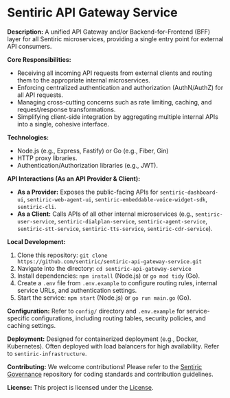 # Sentiric API Gateway Service

**Description:** A unified API Gateway and/or Backend-for-Frontend (BFF) layer for all Sentiric microservices, providing a single entry point for external API consumers.

**Core Responsibilities:**
*   Receiving all incoming API requests from external clients and routing them to the appropriate internal microservices.
*   Enforcing centralized authentication and authorization (AuthN/AuthZ) for all API requests.
*   Managing cross-cutting concerns such as rate limiting, caching, and request/response transformations.
*   Simplifying client-side integration by aggregating multiple internal APIs into a single, cohesive interface.

**Technologies:**
*   Node.js (e.g., Express, Fastify) or Go (e.g., Fiber, Gin)
*   HTTP proxy libraries.
*   Authentication/Authorization libraries (e.g., JWT).

**API Interactions (As an API Provider & Client):**
*   **As a Provider:** Exposes the public-facing APIs for `sentiric-dashboard-ui`, `sentiric-web-agent-ui`, `sentiric-embeddable-voice-widget-sdk`, `sentiric-cli`.
*   **As a Client:** Calls APIs of all other internal microservices (e.g., `sentiric-user-service`, `sentiric-dialplan-service`, `sentiric-agent-service`, `sentiric-stt-service`, `sentiric-tts-service`, `sentiric-cdr-service`).

**Local Development:**
1.  Clone this repository: `git clone https://github.com/sentiric/sentiric-api-gateway-service.git`
2.  Navigate into the directory: `cd sentiric-api-gateway-service`
3.  Install dependencies: `npm install` (Node.js) or `go mod tidy` (Go).
4.  Create a `.env` file from `.env.example` to configure routing rules, internal service URLs, and authentication settings.
5.  Start the service: `npm start` (Node.js) or `go run main.go` (Go).

**Configuration:**
Refer to `config/` directory and `.env.example` for service-specific configurations, including routing tables, security policies, and caching settings.

**Deployment:**
Designed for containerized deployment (e.g., Docker, Kubernetes). Often deployed with load balancers for high availability. Refer to `sentiric-infrastructure`.

**Contributing:**
We welcome contributions! Please refer to the [Sentiric Governance](https://github.com/sentiric/sentiric-governance) repository for coding standards and contribution guidelines.

**License:**
This project is licensed under the [License](LICENSE).
